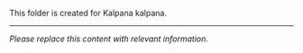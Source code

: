 This folder is created for Kalpana kalpana.

---

*Please replace this content with relevant information.*

